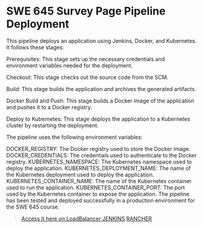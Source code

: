 # SWE 645 Survey Page Pipeline Deployment

This pipeline deploys an application using Jenkins, Docker, and Kubernetes. It follows these stages:

Prerequisites: This stage sets up the necessary credentials and environment variables needed for the deployment.

Checkout: This stage checks out the source code from the SCM.

Build: This stage builds the application and archives the generated artifacts.

Docker Build and Push: This stage builds a Docker image of the application and pushes it to a Docker registry.

Deploy to Kubernetes: This stage deploys the application to a Kubernetes cluster by restarting the deployment.

The pipeline uses the following environment variables:

DOCKER_REGISTRY: The Docker registry used to store the Docker image.
DOCKER_CREDENTIALS: The credentials used to authenticate to the Docker registry.
KUBERNETES_NAMESPACE: The Kubernetes namespace used to deploy the application.
KUBERNETES_DEPLOYMENT_NAME: The name of the Kubernetes deployment used to deploy the application.
KUBERNETES_CONTAINER_NAME: The name of the Kubernetes container used to run the application.
KUBERNETES_CONTAINER_PORT: The port used by the Kubernetes container to expose the application.
The pipeline has been tested and deployed successfully in a production environment for the SWE 645 course.

>[Access it here on LoadBalancer ]([URL](https://18.209.26.76/k8s/clusters/c-ff5k8/api/v1/namespaces/swe-a2/services/http:deploy-a2:8080/proxy/))
>[JENKINS](http://107.23.40.143:8080/)
>[RANCHER](https://18.209.26.76/dashboard/)
